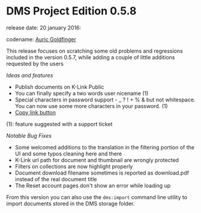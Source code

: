 # DMS Project Edition 0.5.8

release date: 20 january 2016:

codename: [Auric Goldfinger](https://en.wikipedia.org/wiki/Auric_Goldfinger)

This release focuses on scratching some old problems and regressions included in the version 0.5.7, while adding a couple of little additions requested by the users 


*Ideas and features*

 - Publish documents on K-Link Public
 - You can finally specify a two words user nicename (1)
 - Special characters in password support - _ ? ! + % & but not whitespace. You can now use some more characters in your password. (1)
 - [Copy link button](http://klink.uservoice.com/forums/303582-k-link-dms/suggestions/10319055-copy-link-button)

(1): feature suggested with a support ticket

*Notable Bug Fixes*

 - Some welcomed additions to the translation in the filtering portion of the UI and some typos cleaning here and there
 - K-Link url path for document and thumbnail are wrongly protected
 - Filters on collections are now highlight properly
 - Document download filename sometimes is reported as download.pdf instead of the real document title
 - The Reset account pages don't show an error while loading up


From this version you can also use the `dms:import` command line utility to import documents stored in the DMS storage folder.

